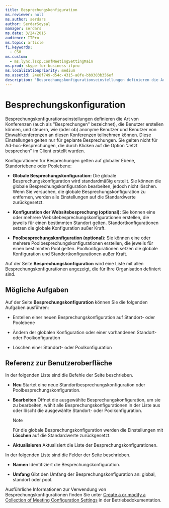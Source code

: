 ```yaml
---
title: Besprechungskonfiguration
ms.reviewer: null
ms.author: serdars
author: SerdarSoysal
manager: serdars
ms.date: 3/24/2015
audience: ITPro
ms.topic: article
f1.keywords:
  - CSH
ms.custom:
  - ms.lync.lscp.ConfMeetingSettingMain
ms.prod: skype-for-business-itpro
ms.localizationpriority: medium
ms.assetid: 24e8f749-d54c-4315-a8fe-bb9303b356ef
description: 'Besprechungskonfigurationseinstellungen definieren die Art von Konferenzen (auch alsMeetings bezeichnet), die Benutzer erstellen können, und steuern, wie (oder ob) anonyme Benutzer und Benutzer von Einwahlkonferenzen an diesen Konferenzen teilnehmen können. Diese Einstellungen gelten nur für geplante Besprechungen. Sie gelten nicht für Ad-hoc-Besprechungen, die durch Klicken auf die Option "Jetzt besprechen" im Client erstellt wurden.'
---
```


# <a name="meeting-configuration"></a>Besprechungskonfiguration

Besprechungskonfigurationseinstellungen definieren die Art von Konferenzen (auch als "Besprechungen" bezeichnet), die Benutzer erstellen können, und steuern, wie (oder ob) anonyme Benutzer und Benutzer von Einwahlkonferenzen an diesen Konferenzen teilnehmen können. Diese Einstellungen gelten nur für geplante Besprechungen. Sie gelten nicht für Ad-hoc-Besprechungen, die durch Klicken auf die Option "Jetzt besprechen" im Client erstellt wurden.

Konfigurationen für Besprechungen gelten auf globaler Ebene, Standortebene oder Poolebene:

- **Globale Besprechungskonfiguration:** Die globale Besprechungskonfiguration wird standardmäßig erstellt. Sie können die globale Besprechungskonfiguration bearbeiten, jedoch nicht löschen. Wenn Sie versuchen, die globale Besprechungskonfiguration zu entfernen, werden alle Einstellungen auf die Standardwerte zurückgesetzt.

- **Konfiguration der Websitebesprechung (optional):** Sie können eine oder mehrere Websitebesprechungskonfigurationen erstellen, die jeweils für einen bestimmten Standort gelten. Standortkonfigurationen setzen die globale Konfiguration außer Kraft.

- **Poolbesprechungskonfiguration (optional):** Sie können eine oder mehrere Poolbesprechungskonfigurationen erstellen, die jeweils für einen bestimmten Pool gelten. Poolkonfigurationen setzen die globale Konfiguration und Standortkonfigurationen außer Kraft.

Auf der Seite **Besprechungskonfiguration** wird eine Liste mit allen Besprechungskonfigurationen angezeigt, die für Ihre Organisation definiert sind.

## <a name="tasks-you-can-perform"></a>Mögliche Aufgaben

Auf der Seite **Besprechungskonfiguration** können Sie die folgenden Aufgaben ausführen:

- Erstellen einer neuen Besprechungskonfiguration auf Standort- oder Poolebene

- Ändern der globalen Konfiguration oder einer vorhandenen Standort- oder Poolkonfiguration

- Löschen einer Standort- oder Poolkonfiguration

## <a name="ui-reference"></a>Referenz zur Benutzeroberfläche

In der folgenden Liste sind die Befehle der Seite beschrieben.

- **Neu** Startet eine neue Standortbesprechungskonfiguration oder Poolbesprechungskonfiguration.

- **Bearbeiten** Öffnet die ausgewählte Besprechungskonfiguration, um sie zu bearbeiten, wählt alle Besprechungskonfigurationen in der Liste aus oder löscht die ausgewählte Standort- oder Poolkonfiguration.

    > [!NOTE]
    > Für die globale Besprechungskonfiguration werden die Einstellungen mit **Löschen** auf die Standardwerte zurückgesetzt.

- **Aktualisieren** Aktualisiert die Liste der Besprechungskonfigurationen.

In der folgenden Liste sind die Felder der Seite beschrieben.

- **Namen** Identifiziert die Besprechungskonfiguration.

- **Umfang** Gibt den Umfang der Besprechungskonfiguration an: global, standort oder pool.

Ausführliche Informationen zur Verwendung von Besprechungskonfigurationen finden Sie unter [Create a or modify a Collection of Meeting Configuration Settings](/previous-versions/office/lync-server-2013/lync-server-2013-create-or-modify-a-collection-of-meeting-configuration-settings) in der Betriebsdokumentation.